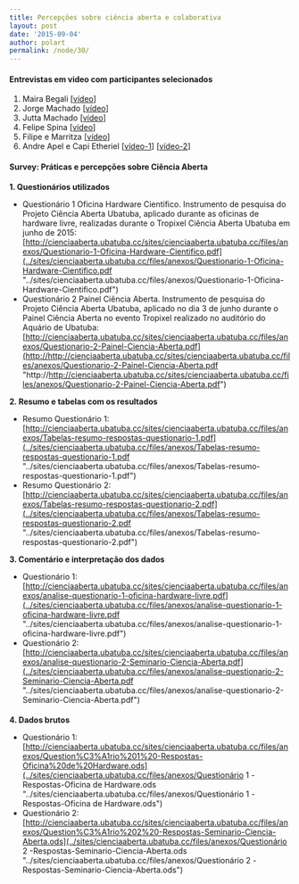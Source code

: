 ```yaml
---
title: Percepções sobre ciência aberta e colaborativa
layout: post
date: '2015-09-04'
author: polart
permalink: /node/30/
---
```


#### 

#### **Entrevistas em video com participantes selecionados**

1. Maira Begali [[vídeo](https://www.youtube.com/watch?v=jHL-YyTkKCo "https://www.youtube.com/watch?v=jHL-YyTkKCo")]
2. Jorge Machado [[vídeo](https://www.youtube.com/watch?v=NlrCDeTsKO0 "https://www.youtube.com/watch?v=NlrCDeTsKO0")]
3. Jutta Machado [[vídeo](https://www.youtube.com/watch?v=4fYSacHBjPs "https://www.youtube.com/watch?v=4fYSacHBjPs")]
4. Felipe Spina [[vídeo](https://www.youtube.com/watch?v=VLrizmH6z9U "https://www.youtube.com/watch?v=VLrizmH6z9U")]
5. Filipe e Marritza [[vídeo](https://www.youtube.com/watch?v=m5EQ9leJq90 "https://www.youtube.com/watch?v=m5EQ9leJq90")]
6. Andre Apel e Capi Etheriel [[vídeo-1](https://www.youtube.com/watch?v=LaZcehrNnsQ "https://www.youtube.com/watch?v=LaZcehrNnsQ")] [[vídeo-2](https://www.youtube.com/watch?v=beMWOHrxZ4k "https://www.youtube.com/watch?v=beMWOHrxZ4k")]

#### 

#### **Survey: Práticas e percepções sobre Ciência Aberta**

**1. Questionários utilizados**

* Questionário 1 Oficina Hardware Cientifico. Instrumento de pesquisa do Projeto Ciência Aberta Ubatuba, aplicado durante as oficinas de hardware livre, realizadas durante o Tropixel Ciência Aberta Ubatuba em junho de 2015: [http://cienciaaberta.ubatuba.cc/sites/cienciaaberta.ubatuba.cc/files/anexos/Questionario-1-Oficina-Hardware-Cientifico.pdf](../sites/cienciaaberta.ubatuba.cc/files/anexos/Questionario-1-Oficina-Hardware-Cientifico.pdf "../sites/cienciaaberta.ubatuba.cc/files/anexos/Questionario-1-Oficina-Hardware-Cientifico.pdf")
* Questionário 2 Painel Ciência Aberta. Instrumento de pesquisa do Projeto Ciência Aberta Ubatuba, aplicado no dia 3 de junho durante o Painel Ciência Aberta no evento Tropixel realizado no auditório do Aquário de Ubatuba: [http://cienciaaberta.ubatuba.cc/sites/cienciaaberta.ubatuba.cc/files/anexos/Questionario-2-Painel-Ciencia-Aberta.pdf](http://http://cienciaaberta.ubatuba.cc/sites/cienciaaberta.ubatuba.cc/files/anexos/Questionario-2-Painel-Ciencia-Aberta.pdf "http://http://cienciaaberta.ubatuba.cc/sites/cienciaaberta.ubatuba.cc/files/anexos/Questionario-2-Painel-Ciencia-Aberta.pdf")

**2. Resumo e tabelas com os resultados**

* Resumo Questionário 1: [http://cienciaaberta.ubatuba.cc/sites/cienciaaberta.ubatuba.cc/files/anexos/Tabelas-resumo-respostas-questionario-1.pdf](../sites/cienciaaberta.ubatuba.cc/files/anexos/Tabelas-resumo-respostas-questionario-1.pdf "../sites/cienciaaberta.ubatuba.cc/files/anexos/Tabelas-resumo-respostas-questionario-1.pdf")
* Resumo Questionário 2: [http://cienciaaberta.ubatuba.cc/sites/cienciaaberta.ubatuba.cc/files/anexos/Tabelas-resumo-respostas-questionario-2.pdf](../sites/cienciaaberta.ubatuba.cc/files/anexos/Tabelas-resumo-respostas-questionario-2.pdf "../sites/cienciaaberta.ubatuba.cc/files/anexos/Tabelas-resumo-respostas-questionario-2.pdf")

**3. Comentário e interpretação dos dados**

* Questionário 1: [http://cienciaaberta.ubatuba.cc/sites/cienciaaberta.ubatuba.cc/files/anexos/analise-questionario-1-oficina-hardware-livre.pdf](../sites/cienciaaberta.ubatuba.cc/files/anexos/analise-questionario-1-oficina-hardware-livre.pdf "../sites/cienciaaberta.ubatuba.cc/files/anexos/analise-questionario-1-oficina-hardware-livre.pdf")
* Questionário 2: [http://cienciaaberta.ubatuba.cc/sites/cienciaaberta.ubatuba.cc/files/anexos/analise-questionario-2-Seminario-Ciencia-Aberta.pdf](../sites/cienciaaberta.ubatuba.cc/files/anexos/analise-questionario-2-Seminario-Ciencia-Aberta.pdf "../sites/cienciaaberta.ubatuba.cc/files/anexos/analise-questionario-2-Seminario-Ciencia-Aberta.pdf")

#### 

**4. Dados brutos**

* Questionário 1: [http://cienciaaberta.ubatuba.cc/sites/cienciaaberta.ubatuba.cc/files/anexos/Question%C3%A1rio%201%20-Respostas-Oficina%20de%20Hardware.ods](../sites/cienciaaberta.ubatuba.cc/files/anexos/Questionário 1 -Respostas-Oficina de Hardware.ods "../sites/cienciaaberta.ubatuba.cc/files/anexos/Questionário 1 -Respostas-Oficina de Hardware.ods")
* Questionário 2: [http://cienciaaberta.ubatuba.cc/sites/cienciaaberta.ubatuba.cc/files/anexos/Question%C3%A1rio%202%20-Respostas-Seminario-Ciencia-Aberta.ods](../sites/cienciaaberta.ubatuba.cc/files/anexos/Questionário 2 -Respostas-Seminario-Ciencia-Aberta.ods "../sites/cienciaaberta.ubatuba.cc/files/anexos/Questionário 2 -Respostas-Seminario-Ciencia-Aberta.ods")

#### 
